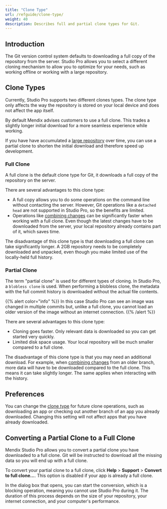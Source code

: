 ```yaml
---
title: "Clone Type"
url: /refguide/clone-type/
weight: 40
description: Describes full and partial clone types for Git. 
---
```


## Introduction

The Git version control system defaults to downloading a full copy of the repository from the server. Studio Pro allows you to select a different cloning mechanism to allow you to optimize for your needs, such as working offline or working with a large repository.

## Clone Types

Currently, Studio Pro supports two different clones types. The clone type only affects the way the repository is stored on your local device and does not affect the app itself.

By default Mendix advises customers to use a full clone. This trades a slightly longer initial download for a more seamless experience while working.

If you have have accumulated a [large repository](/refguide/troubleshoot-repository-size/) over time, you can use a partial clone to shorten the initial download and therefore speed up development.

### Full Clone

A full clone is the default clone type for Git, it downloads a full copy of the repository on the server. 

There are several advantages to this clone type:

* A full copy allows you to do some operations on the command line without contacting the server. However, Git operations like a `detached head` are not supported in Studio Pro, so the benefits are limited. 
* Operations like [combining changes](/refguide/new-merge-algorithm/) can be significantly faster when working with a full clone. Even though the latest changes have to be downloaded from the server, your local repository already contains part of it, which saves time.

The disadvantage of this clone type is that downloading a full clone can take significantly longer. A 2GB repository needs to be completely downloaded and unpacked, even though you make limited use of the locally-held full history.

### Partial Clone

The term "partial clone" is used for different types of cloning. In Studio Pro, a `blobless clone` is used. When performing a blobless clone, the metadata with the full commit history is downloaded without the actual file contents.

{{% alert color="info" %}}
In this case Studio Pro can see an image was changed in multiple commits but, unlike a full clone, you cannot load an older version of the image without an internet connection.
{{% /alert %}}

There are several advantages to this clone type:

* Cloning goes faster. Only relevant data is downloaded so you can get started very quickly.
* Limited disk space usage. Your local repository will be much smaller compared to a full clone.

The disadvantage of this clone type is that you may need an additional download. For example, when [combining changes](/refguide/new-merge-algorithm/) from an older branch, more data will have to be downloaded compared to the full clone. This means it can take slightly longer. The same applies when interacting with the history.

## Preferences

You can change the [clone type](/refguide/preferences-dialog/#clone) for future clone operations, such as downloading an app or checking out another branch of an app you already downloaded. Changing this setting will not affect apps that you have already downloaded.

## Converting a Partial Clone to a Full Clone

Mendix Studio Pro allows you to convert a partial clone you have downloaded to a full clone. Git will be instructed to download all the missing data so you will end up with a full clone.

To convert your partial clone to a full clone, click **Help** > **Support** > **Convert to full clone...**. This option is disabled if your app is already a full clone. 

In the dialog box that opens, you can start the conversion, which is a blocking operation, meaning you cannot use Studio Pro during it. The duration of this process depends on the size of your repository, your internet connection, and your computer's performance.
